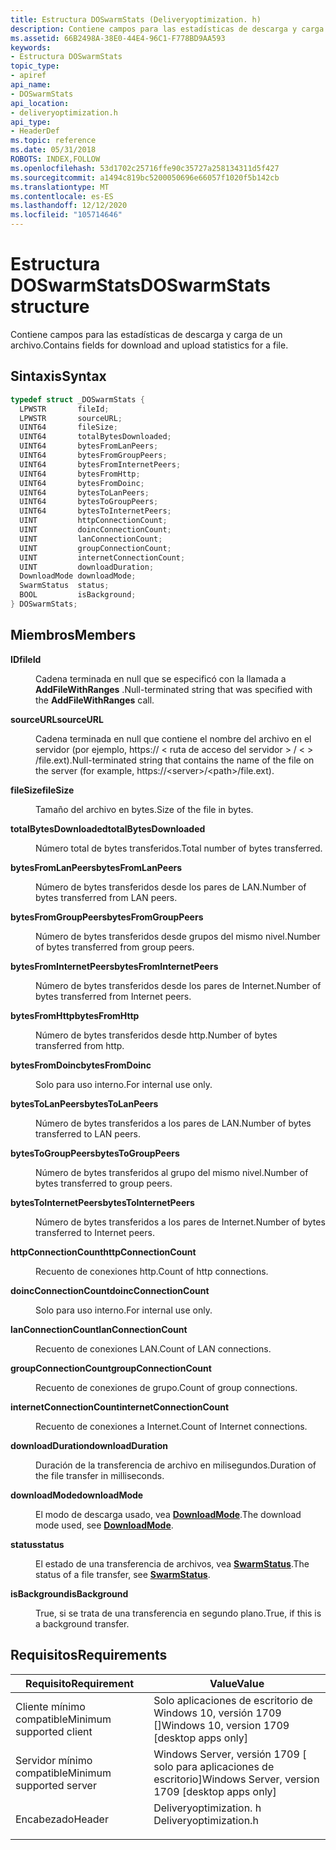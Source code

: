 ```yaml
---
title: Estructura DOSwarmStats (Deliveryoptimization. h)
description: Contiene campos para las estadísticas de descarga y carga de un archivo.
ms.assetid: 66B2498A-38E0-44E4-96C1-F778BD9AA593
keywords:
- Estructura DOSwarmStats
topic_type:
- apiref
api_name:
- DOSwarmStats
api_location:
- deliveryoptimization.h
api_type:
- HeaderDef
ms.topic: reference
ms.date: 05/31/2018
ROBOTS: INDEX,FOLLOW
ms.openlocfilehash: 53d1702c25716ffe90c35727a258134311d5f427
ms.sourcegitcommit: a1494c819bc5200050696e66057f1020f5b142cb
ms.translationtype: MT
ms.contentlocale: es-ES
ms.lasthandoff: 12/12/2020
ms.locfileid: "105714646"
---
```

# <a name="doswarmstats-structure"></a><span data-ttu-id="4903d-104">Estructura DOSwarmStats</span><span class="sxs-lookup"><span data-stu-id="4903d-104">DOSwarmStats structure</span></span>

<span data-ttu-id="4903d-105">Contiene campos para las estadísticas de descarga y carga de un archivo.</span><span class="sxs-lookup"><span data-stu-id="4903d-105">Contains fields for download and upload statistics for a file.</span></span>

## <a name="syntax"></a><span data-ttu-id="4903d-106">Sintaxis</span><span class="sxs-lookup"><span data-stu-id="4903d-106">Syntax</span></span>


```C++
typedef struct _DOSwarmStats {
  LPWSTR       fileId;
  LPWSTR       sourceURL;
  UINT64       fileSize;
  UINT64       totalBytesDownloaded;
  UINT64       bytesFromLanPeers;
  UINT64       bytesFromGroupPeers;
  UINT64       bytesFromInternetPeers;
  UINT64       bytesFromHttp;
  UINT64       bytesFromDoinc;
  UINT64       bytesToLanPeers;
  UINT64       bytesToGroupPeers;
  UINT64       bytesToInternetPeers;
  UINT         httpConnectionCount;
  UINT         doincConnectionCount;
  UINT         lanConnectionCount;
  UINT         groupConnectionCount;
  UINT         internetConnectionCount;
  UINT         downloadDuration;
  DownloadMode downloadMode;
  SwarmStatus  status;
  BOOL         isBackground;
} DOSwarmStats;
```



## <a name="members"></a><span data-ttu-id="4903d-107">Miembros</span><span class="sxs-lookup"><span data-stu-id="4903d-107">Members</span></span>

<dl> <dt>

<span data-ttu-id="4903d-108">**ID**</span><span class="sxs-lookup"><span data-stu-id="4903d-108">**fileId**</span></span>
</dt> <dd>

<span data-ttu-id="4903d-109">Cadena terminada en null que se especificó con la llamada a **AddFileWithRanges** .</span><span class="sxs-lookup"><span data-stu-id="4903d-109">Null-terminated string that was specified with the **AddFileWithRanges** call.</span></span>

</dd> <dt>

<span data-ttu-id="4903d-110">**sourceURL**</span><span class="sxs-lookup"><span data-stu-id="4903d-110">**sourceURL**</span></span>
</dt> <dd>

<span data-ttu-id="4903d-111">Cadena terminada en null que contiene el nombre del archivo en el servidor (por ejemplo, https:// &lt; ruta de acceso del servidor &gt; / &lt; &gt; /file.ext).</span><span class="sxs-lookup"><span data-stu-id="4903d-111">Null-terminated string that contains the name of the file on the server (for example, https://&lt;server&gt;/&lt;path&gt;/file.ext).</span></span>

</dd> <dt>

<span data-ttu-id="4903d-112">**fileSize**</span><span class="sxs-lookup"><span data-stu-id="4903d-112">**fileSize**</span></span>
</dt> <dd>

<span data-ttu-id="4903d-113">Tamaño del archivo en bytes.</span><span class="sxs-lookup"><span data-stu-id="4903d-113">Size of the file in bytes.</span></span>

</dd> <dt>

<span data-ttu-id="4903d-114">**totalBytesDownloaded**</span><span class="sxs-lookup"><span data-stu-id="4903d-114">**totalBytesDownloaded**</span></span>
</dt> <dd>

<span data-ttu-id="4903d-115">Número total de bytes transferidos.</span><span class="sxs-lookup"><span data-stu-id="4903d-115">Total number of bytes transferred.</span></span>

</dd> <dt>

<span data-ttu-id="4903d-116">**bytesFromLanPeers**</span><span class="sxs-lookup"><span data-stu-id="4903d-116">**bytesFromLanPeers**</span></span>
</dt> <dd>

<span data-ttu-id="4903d-117">Número de bytes transferidos desde los pares de LAN.</span><span class="sxs-lookup"><span data-stu-id="4903d-117">Number of bytes transferred from LAN peers.</span></span>

</dd> <dt>

<span data-ttu-id="4903d-118">**bytesFromGroupPeers**</span><span class="sxs-lookup"><span data-stu-id="4903d-118">**bytesFromGroupPeers**</span></span>
</dt> <dd>

<span data-ttu-id="4903d-119">Número de bytes transferidos desde grupos del mismo nivel.</span><span class="sxs-lookup"><span data-stu-id="4903d-119">Number of bytes transferred from group peers.</span></span>

</dd> <dt>

<span data-ttu-id="4903d-120">**bytesFromInternetPeers**</span><span class="sxs-lookup"><span data-stu-id="4903d-120">**bytesFromInternetPeers**</span></span>
</dt> <dd>

<span data-ttu-id="4903d-121">Número de bytes transferidos desde los pares de Internet.</span><span class="sxs-lookup"><span data-stu-id="4903d-121">Number of bytes transferred from Internet peers.</span></span>

</dd> <dt>

<span data-ttu-id="4903d-122">**bytesFromHttp**</span><span class="sxs-lookup"><span data-stu-id="4903d-122">**bytesFromHttp**</span></span>
</dt> <dd>

<span data-ttu-id="4903d-123">Número de bytes transferidos desde http.</span><span class="sxs-lookup"><span data-stu-id="4903d-123">Number of bytes transferred from http.</span></span>

</dd> <dt>

<span data-ttu-id="4903d-124">**bytesFromDoinc**</span><span class="sxs-lookup"><span data-stu-id="4903d-124">**bytesFromDoinc**</span></span>
</dt> <dd>

<span data-ttu-id="4903d-125">Solo para uso interno.</span><span class="sxs-lookup"><span data-stu-id="4903d-125">For internal use only.</span></span>

</dd> <dt>

<span data-ttu-id="4903d-126">**bytesToLanPeers**</span><span class="sxs-lookup"><span data-stu-id="4903d-126">**bytesToLanPeers**</span></span>
</dt> <dd>

<span data-ttu-id="4903d-127">Número de bytes transferidos a los pares de LAN.</span><span class="sxs-lookup"><span data-stu-id="4903d-127">Number of bytes transferred to LAN peers.</span></span>

</dd> <dt>

<span data-ttu-id="4903d-128">**bytesToGroupPeers**</span><span class="sxs-lookup"><span data-stu-id="4903d-128">**bytesToGroupPeers**</span></span>
</dt> <dd>

<span data-ttu-id="4903d-129">Número de bytes transferidos al grupo del mismo nivel.</span><span class="sxs-lookup"><span data-stu-id="4903d-129">Number of bytes transferred to group peers.</span></span>

</dd> <dt>

<span data-ttu-id="4903d-130">**bytesToInternetPeers**</span><span class="sxs-lookup"><span data-stu-id="4903d-130">**bytesToInternetPeers**</span></span>
</dt> <dd>

<span data-ttu-id="4903d-131">Número de bytes transferidos a los pares de Internet.</span><span class="sxs-lookup"><span data-stu-id="4903d-131">Number of bytes transferred to Internet peers.</span></span>

</dd> <dt>

<span data-ttu-id="4903d-132">**httpConnectionCount**</span><span class="sxs-lookup"><span data-stu-id="4903d-132">**httpConnectionCount**</span></span>
</dt> <dd>

<span data-ttu-id="4903d-133">Recuento de conexiones http.</span><span class="sxs-lookup"><span data-stu-id="4903d-133">Count of http connections.</span></span>

</dd> <dt>

<span data-ttu-id="4903d-134">**doincConnectionCount**</span><span class="sxs-lookup"><span data-stu-id="4903d-134">**doincConnectionCount**</span></span>
</dt> <dd>

<span data-ttu-id="4903d-135">Solo para uso interno.</span><span class="sxs-lookup"><span data-stu-id="4903d-135">For internal use only.</span></span>

</dd> <dt>

<span data-ttu-id="4903d-136">**lanConnectionCount**</span><span class="sxs-lookup"><span data-stu-id="4903d-136">**lanConnectionCount**</span></span>
</dt> <dd>

<span data-ttu-id="4903d-137">Recuento de conexiones LAN.</span><span class="sxs-lookup"><span data-stu-id="4903d-137">Count of LAN connections.</span></span>

</dd> <dt>

<span data-ttu-id="4903d-138">**groupConnectionCount**</span><span class="sxs-lookup"><span data-stu-id="4903d-138">**groupConnectionCount**</span></span>
</dt> <dd>

<span data-ttu-id="4903d-139">Recuento de conexiones de grupo.</span><span class="sxs-lookup"><span data-stu-id="4903d-139">Count of group connections.</span></span>

</dd> <dt>

<span data-ttu-id="4903d-140">**internetConnectionCount**</span><span class="sxs-lookup"><span data-stu-id="4903d-140">**internetConnectionCount**</span></span>
</dt> <dd>

<span data-ttu-id="4903d-141">Recuento de conexiones a Internet.</span><span class="sxs-lookup"><span data-stu-id="4903d-141">Count of Internet connections.</span></span>

</dd> <dt>

<span data-ttu-id="4903d-142">**downloadDuration**</span><span class="sxs-lookup"><span data-stu-id="4903d-142">**downloadDuration**</span></span>
</dt> <dd>

<span data-ttu-id="4903d-143">Duración de la transferencia de archivo en milisegundos.</span><span class="sxs-lookup"><span data-stu-id="4903d-143">Duration of the file transfer in milliseconds.</span></span>

</dd> <dt>

<span data-ttu-id="4903d-144">**downloadMode**</span><span class="sxs-lookup"><span data-stu-id="4903d-144">**downloadMode**</span></span>
</dt> <dd>

<span data-ttu-id="4903d-145">El modo de descarga usado, vea [**DownloadMode**](downloadmode.md).</span><span class="sxs-lookup"><span data-stu-id="4903d-145">The download mode used, see [**DownloadMode**](downloadmode.md).</span></span>

</dd> <dt>

<span data-ttu-id="4903d-146">**status**</span><span class="sxs-lookup"><span data-stu-id="4903d-146">**status**</span></span>
</dt> <dd>

<span data-ttu-id="4903d-147">El estado de una transferencia de archivos, vea [**SwarmStatus**](swarmstatus.md).</span><span class="sxs-lookup"><span data-stu-id="4903d-147">The status of a file transfer, see [**SwarmStatus**](swarmstatus.md).</span></span>

</dd> <dt>

<span data-ttu-id="4903d-148">**isBackground**</span><span class="sxs-lookup"><span data-stu-id="4903d-148">**isBackground**</span></span>
</dt> <dd>

<span data-ttu-id="4903d-149">True, si se trata de una transferencia en segundo plano.</span><span class="sxs-lookup"><span data-stu-id="4903d-149">True, if this is a background transfer.</span></span>

</dd> </dl>

## <a name="requirements"></a><span data-ttu-id="4903d-150">Requisitos</span><span class="sxs-lookup"><span data-stu-id="4903d-150">Requirements</span></span>



| <span data-ttu-id="4903d-151">Requisito</span><span class="sxs-lookup"><span data-stu-id="4903d-151">Requirement</span></span> | <span data-ttu-id="4903d-152">Value</span><span class="sxs-lookup"><span data-stu-id="4903d-152">Value</span></span> |
|-------------------------------------|---------------------------------------------------------------------------------------------------|
| <span data-ttu-id="4903d-153">Cliente mínimo compatible</span><span class="sxs-lookup"><span data-stu-id="4903d-153">Minimum supported client</span></span><br/> | <span data-ttu-id="4903d-154">Solo aplicaciones de escritorio de Windows 10, versión 1709 \[\]</span><span class="sxs-lookup"><span data-stu-id="4903d-154">Windows 10, version 1709 \[desktop apps only\]</span></span><br/>                                         |
| <span data-ttu-id="4903d-155">Servidor mínimo compatible</span><span class="sxs-lookup"><span data-stu-id="4903d-155">Minimum supported server</span></span><br/> | <span data-ttu-id="4903d-156">Windows Server, versión 1709 \[ solo para aplicaciones de escritorio\]</span><span class="sxs-lookup"><span data-stu-id="4903d-156">Windows Server, version 1709 \[desktop apps only\]</span></span><br/>                                     |
| <span data-ttu-id="4903d-157">Encabezado</span><span class="sxs-lookup"><span data-stu-id="4903d-157">Header</span></span><br/>                   | <dl> <span data-ttu-id="4903d-158"><dt>Deliveryoptimization. h</dt></span><span class="sxs-lookup"><span data-stu-id="4903d-158"><dt>Deliveryoptimization.h</dt></span></span> </dl> |



 

 





